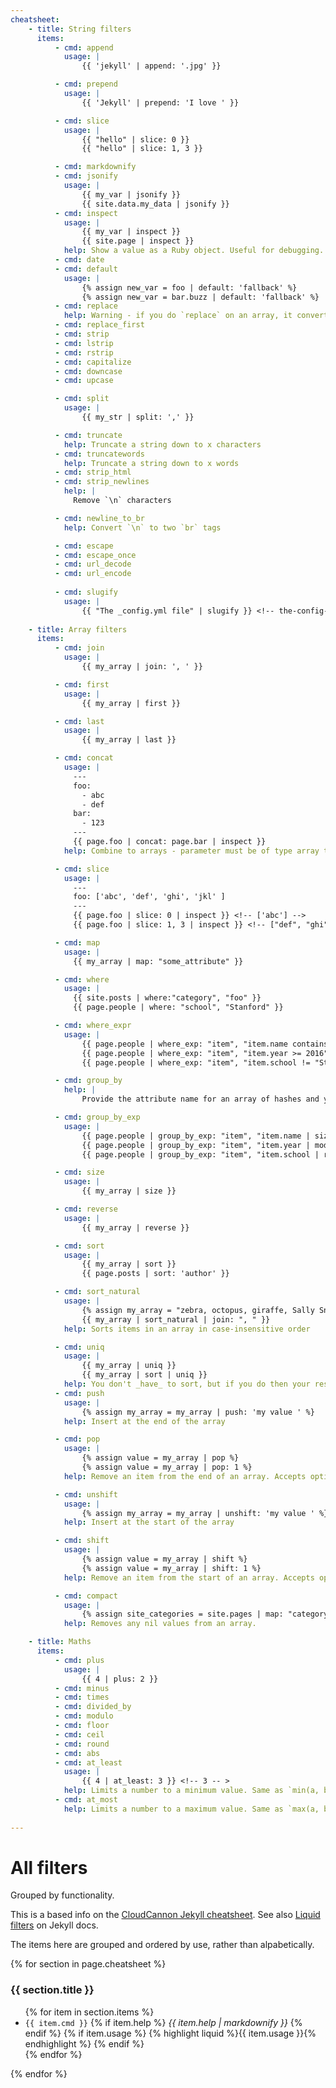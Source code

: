 ```yaml
---
cheatsheet:
    - title: String filters
      items:
          - cmd: append
            usage: |
                {{ 'jekyll' | append: '.jpg' }}

          - cmd: prepend
            usage: |
                {{ 'Jekyll' | prepend: 'I love ' }}

          - cmd: slice
            usage: |
                {{ "hello" | slice: 0 }}
                {{ "hello" | slice: 1, 3 }}

          - cmd: markdownify
          - cmd: jsonify
            usage: |
                {{ my_var | jsonify }}
                {{ site.data.my_data | jsonify }}
          - cmd: inspect
            usage: |
                {{ my_var | inspect }}
                {{ site.page | inspect }}
            help: Show a value as a Ruby object. Useful for debugging. Especially useful if a value is possibly null and therefore invisible or if you have a data structure to understand.
          - cmd: date
          - cmd: default
            usage: |
                {% assign new_var = foo | default: 'fallback' %}
                {% assign new_var = bar.buzz | default: 'fallback' %}
          - cmd: replace
            help: Warning - if you do `replace` on an array, it converts it to a string.
          - cmd: replace_first
          - cmd: strip
          - cmd: lstrip
          - cmd: rstrip
          - cmd: capitalize
          - cmd: downcase
          - cmd: upcase

          - cmd: split
            usage: |
                {{ my_str | split: ',' }}

          - cmd: truncate
            help: Truncate a string down to x characters
          - cmd: truncatewords
            help: Truncate a string down to x words
          - cmd: strip_html
          - cmd: strip_newlines
            help: |
              Remove `\n` characters

          - cmd: newline_to_br
            help: Convert `\n` to two `br` tags

          - cmd: escape
          - cmd: escape_once
          - cmd: url_decode
          - cmd: url_encode
          
          - cmd: slugify
            usage: |
                {{ "The _config.yml file" | slugify }} <!-- the-config-yml-file -->
                
    - title: Array filters
      items:
          - cmd: join
            usage: |
                {{ my_array | join: ', ' }}

          - cmd: first
            usage: |
                {{ my_array | first }}

          - cmd: last
            usage: |
                {{ my_array | last }}

          - cmd: concat
            usage: |
              ---
              foo:
                - abc
                - def
              bar:
                - 123
              ---
              {{ page.foo | concat: page.bar | inspect }}
            help: Combine to arrays - parameter must be of type array to avoid error

          - cmd: slice
            usage: |
              ---
              foo: ['abc', 'def', 'ghi', 'jkl' ]
              ---
              {{ page.foo | slice: 0 | inspect }} <!-- ['abc'] -->
              {{ page.foo | slice: 1, 3 | inspect }} <!-- ["def", "ghi", "jkl"] -->

          - cmd: map
            usage: |
              {{ my_array | map: "some_attribute" }}

          - cmd: where
            usage: |
              {{ site.posts | where:"category", "foo" }}
              {{ page.people | where: "school", "Stanford" }}

          - cmd: where_expr
            usage: |
                {{ page.people | where_exp: "item", "item.name contains 'Jo'" }}
                {{ page.people | where_exp: "item", "item.year >= 2016" }}
                {{ page.people | where_exp: "item", "item.school != "Stanford" }}

          - cmd: group_by
            help: |
                Provide the attribute name for an array of hashes and you'll create an array of hashes with name as a string and items as an array of the original values (the attribute won't be removed)

          - cmd: group_by_exp
            usage: |
                {{ page.people | group_by_exp: "item", "item.name | size" }}
                {{ page.people | group_by_exp: "item", "item.year | modulo: 2" }}
                {{ page.people | group_by_exp: "item", "item.school | replace: 'rd', 'ry' " }}

          - cmd: size
            usage: |
                {{ my_array | size }}

          - cmd: reverse
            usage: |
                {{ my_array | reverse }}

          - cmd: sort
            usage: |
                {{ my_array | sort }}
                {{ page.posts | sort: 'author' }}

          - cmd: sort_natural
            usage: |
                {% assign my_array = "zebra, octopus, giraffe, Sally Snake" | split: ", " %}
                {{ my_array | sort_natural | join: ", " }}
            help: Sorts items in an array in case-insensitive order

          - cmd: uniq
            usage: |
                {{ my_array | uniq }}
                {{ my_array | sort | uniq }}
            help: You don't _have_ to sort, but if you do then your results will read better.
          - cmd: push
            usage: |
                {% assign my_array = my_array | push: 'my value ' %}
            help: Insert at the end of the array

          - cmd: pop
            usage: |
                {% assign value = my_array | pop %}
                {% assign value = my_array | pop: 1 %}
            help: Remove an item from the end of an array. Accepts optional param `num` which defaults to `1`

          - cmd: unshift
            usage: |
                {% assign my_array = my_array | unshift: 'my value ' %}
            help: Insert at the start of the array

          - cmd: shift
            usage: |
                {% assign value = my_array | shift %}
                {% assign value = my_array | shift: 1 %}
            help: Remove an item from the start of an array. Accepts optional param `num` which defaults to `1`

          - cmd: compact
            usage: |
                {% assign site_categories = site.pages | map: "category" | compact %}
            help: Removes any nil values from an array.

    - title: Maths
      items:
          - cmd: plus
            usage: |
                {{ 4 | plus: 2 }}
          - cmd: minus
          - cmd: times
          - cmd: divided_by
          - cmd: modulo
          - cmd: floor
          - cmd: ceil
          - cmd: round
          - cmd: abs
          - cmd: at_least
            usage: |
                {{ 4 | at_least: 3 }} <!-- 3 -- >
            help: Limits a number to a minimum value. Same as `min(a, b)` in other languages.
          - cmd: at_most
            help: Limits a number to a maximum value. Same as `max(a, b)` in other languages.
         
---
```

# All filters

Grouped by functionality.

This is a based info on the [CloudCannon Jekyll cheatsheet](https://learn.cloudcannon.com/jekyll-cheat-sheet/). See also [Liquid filters](https://jekyllrb.com/docs/liquid/filters/) on Jekyll docs.

The items here are grouped and ordered by use, rather than alpabetically.

<!-- Note - highligh or pre causes the code to be on a newline but code doesn't and is like single ticks. -->

{% for section in page.cheatsheet %}
### {{ section.title }}

<ul>
{% for item in section.items %}
    <li>
        <code>{{ item.cmd }}</code>
        {% if item.help %}
            <i>{{ item.help | markdownify }}</i>
        {% endif %}
        {% if item.usage %}
            {% highlight liquid %}{{ item.usage  }}{% endhighlight %}
        {% endif %}
    </li>
{% endfor %}
</ul>

{% endfor %}
